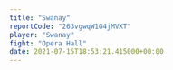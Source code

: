 ```yaml
---
title: "Swanay"
reportCode: "263vgwqW1G4jMVXT"
player: "Swanay"
fight: "Opera Hall"
date: 2021-07-15T18:53:21.415000+00:00
---
```

